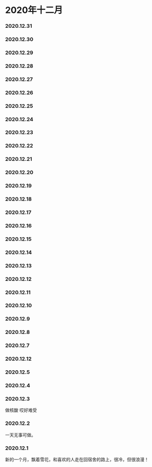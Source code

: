 # 2020年十二月
### 2020.12.31
### 2020.12.30
### 2020.12.29
### 2020.12.28
### 2020.12.27
### 2020.12.26
### 2020.12.25
### 2020.12.24
### 2020.12.23
### 2020.12.22
### 2020.12.21
### 2020.12.20
### 2020.12.19
### 2020.12.18
### 2020.12.17
### 2020.12.16
### 2020.12.15
### 2020.12.14
### 2020.12.13
### 2020.12.12
### 2020.12.11
### 2020.12.10
### 2020.12.9
### 2020.12.8
### 2020.12.7
### 2020.12.12
### 2020.12.5
### 2020.12.4
### 2020.12.3
做核酸 哎好难受
### 2020.12.2
一天无事可做。
### 2020.12.1
新的一个月，飘着雪花，和喜欢的人走在回宿舍的路上，很冷，但很浪漫！
